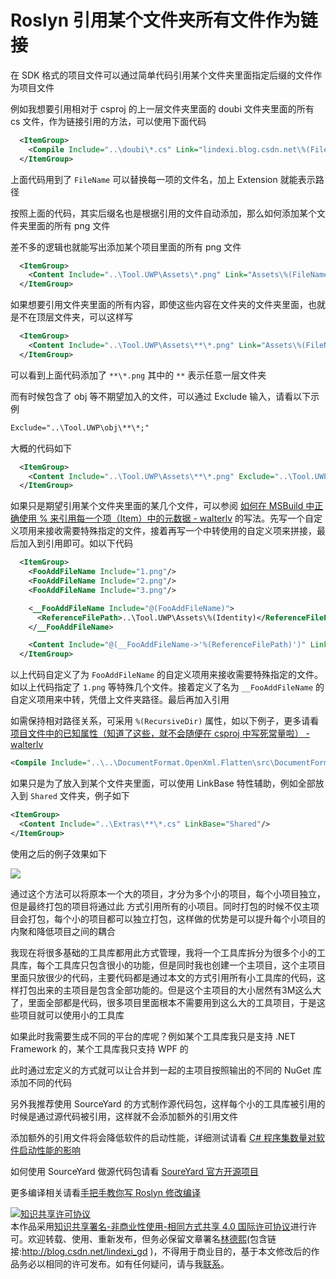 # Roslyn 引用某个文件夹所有文件作为链接

在 SDK 格式的项目文件可以通过简单代码引用某个文件夹里面指定后缀的文件作为项目文件

<!--more-->
<!-- CreateTime:4/15/2020 8:23:09 AM -->



例如我想要引用相对于 csproj 的上一层文件夹里面的 doubi 文件夹里面的所有 cs 文件，作为链接引用的方法，可以使用下面代码

```xml
  <ItemGroup>
    <Compile Include="..\doubi\*.cs" Link="lindexi.blog.csdn.net\%(FileName)%(Extension)" />
  </ItemGroup>
```

上面代码用到了 `FileName` 可以替换每一项的文件名，加上 Extension 就能表示路径

按照上面的代码，其实后缀名也是根据引用的文件自动添加，那么如何添加某个文件夹里面的所有 png 文件

差不多的逻辑也就能写出添加某个项目里面的所有 png 文件

```xml
  <ItemGroup>
    <Content Include="..\Tool.UWP\Assets\*.png" Link="Assets\%(FileName)%(Extension)" />
  </ItemGroup>
```

如果想要引用文件夹里面的所有内容，即使这些内容在文件夹的文件夹里面，也就是不在顶层文件夹，可以这样写

```xml
  <ItemGroup>
    <Content Include="..\Tool.UWP\Assets\**\*.png" Link="Assets\%(FileName)%(Extension)" />
  </ItemGroup>
```

可以看到上面代码添加了 `**\*.png` 其中的 `**` 表示任意一层文件夹

而有时候包含了 obj 等不期望加入的文件，可以通过 Exclude 输入，请看以下示例

```xml
Exclude="..\Tool.UWP\obj\**\*;"
```

大概的代码如下

```xml
  <ItemGroup>
    <Content Include="..\Tool.UWP\Assets\**\*.png" Exclude="..\Tool.UWP\obj\**\*;..\Tool.UWP\Foo\**\*" />
  </ItemGroup>
```

如果只是期望引用某个文件夹里面的某几个文件，可以参阅 [如何在 MSBuild 中正确使用 % 来引用每一个项（Item）中的元数据 - walterlv](https://blog.walterlv.com/post/how-to-reference-msbuild-item-metadata.html ) 的写法。先写一个自定义项用来接收需要特殊指定的文件，接着再写一个中转使用的自定义项来拼接，最后加入到引用即可。如以下代码

```xml
  <ItemGroup>
    <FooAddFileName Include="1.png"/>
    <FooAddFileName Include="2.png"/>
    <FooAddFileName Include="3.png"/>

    <__FooAddFileName Include="@(FooAddFileName)">
      <ReferenceFilePath>..\Tool.UWP\Assets\%(Identity)</ReferenceFilePath>
    </__FooAddFileName>

    <Content Include="@(__FooAddFileName->'%(ReferenceFilePath)')" Link="Assets\%(FileName)%(Extension)" />
  </ItemGroup>
```

以上代码自定义了为 `FooAddFileName` 的自定义项用来接收需要特殊指定的文件。如以上代码指定了 `1.png` 等特殊几个文件。接着定义了名为 `__FooAddFileName` 的自定义项用来中转，凭借上文件夹路径。最后再加入引用

如需保持相对路径关系，可采用 `%(RecursiveDir)` 属性，如以下例子，更多请看 [项目文件中的已知属性（知道了这些，就不会随便在 csproj 中写死常量啦） - walterlv](https://blog.walterlv.com/post/known-properties-in-csproj.html )

```xml
<Compile Include="..\..\DocumentFormat.OpenXml.Flatten\src\DocumentFormat.OpenXml.Flatten\**\*.cs" Exclude="**\bin\**\*.cs;**\obj\**\*.cs" Link="DocumentFormat.OpenXml.Flatten\%(RecursiveDir)\%(FileName)%(Extension)" />
```

如果只是为了放入到某个文件夹里面，可以使用 LinkBase 特性辅助，例如全部放入到 `Shared` 文件夹，例子如下

```xml
<ItemGroup>
  <Content Include="..\Extras\**\*.cs" LinkBase="Shared"/>
</ItemGroup>
```

使用之后的例子效果如下

<!-- ![](image/Roslyn 引用某个文件夹所有文件作为链接/Roslyn 引用某个文件夹所有文件作为链接0.png) -->

![](http://image.acmx.xyz/lindexi%2F2023129161598688.jpg)

通过这个方法可以将原本一个大的项目，才分为多个小的项目，每个小项目独立，但是最终打包的项目将通过此 方式引用所有的小项目。同时打包的时候不仅主项目会打包，每个小的项目都可以独立打包，这样做的优势是可以提升每个小项目的内聚和降低项目之间的耦合

我现在将很多基础的工具库都用此方式管理，我将一个工具库拆分为很多个小的工具库，每个工具库只包含很小的功能，但是同时我也创建一个主项目，这个主项目里面只放很少的代码，主要代码都是通过本文的方式引用所有小工具库的代码，这样打包出来的主项目是包含全部功能的。但是这个主项目的大小居然有3M这么大了，里面全部都是代码，很多项目里面根本不需要用到这么大的工具项目，于是这些项目就可以使用小的工具库

如果此时我需要生成不同的平台的库呢？例如某个工具库我只是支持 .NET Framework 的，某个工具库我只支持 WPF 的

此时通过宏定义的方式就可以让合并到一起的主项目按照输出的不同的 NuGet 库添加不同的代码

另外我推荐使用 SourceYard 的方式制作源代码包，这样每个小的工具库被引用的时候是通过源代码被引用，这样就不会添加额外的引用文件

添加额外的引用文件将会降低软件的启动性能，详细测试请看 [C# 程序集数量对软件启动性能的影响](https://blog.lindexi.com/post/C-%E7%A8%8B%E5%BA%8F%E9%9B%86%E6%95%B0%E9%87%8F%E5%AF%B9%E8%BD%AF%E4%BB%B6%E5%90%AF%E5%8A%A8%E6%80%A7%E8%83%BD%E7%9A%84%E5%BD%B1%E5%93%8D.html)

如何使用 SourceYard 做源代码包请看 [SoureYard 官方开源项目](https://github.com/dotnet-campus/SourceYard/)

更多编译相关请看[手把手教你写 Roslyn 修改编译](https://blog.lindexi.com/post/roslyn.html )

<a rel="license" href="http://creativecommons.org/licenses/by-nc-sa/4.0/"><img alt="知识共享许可协议" style="border-width:0" src="https://i.creativecommons.org/l/by-nc-sa/4.0/88x31.png" /></a><br />本作品采用<a rel="license" href="http://creativecommons.org/licenses/by-nc-sa/4.0/">知识共享署名-非商业性使用-相同方式共享 4.0 国际许可协议</a>进行许可。欢迎转载、使用、重新发布，但务必保留文章署名[林德熙](http://blog.csdn.net/lindexi_gd)(包含链接:http://blog.csdn.net/lindexi_gd )，不得用于商业目的，基于本文修改后的作品务必以相同的许可发布。如有任何疑问，请与我[联系](mailto:lindexi_gd@163.com)。

